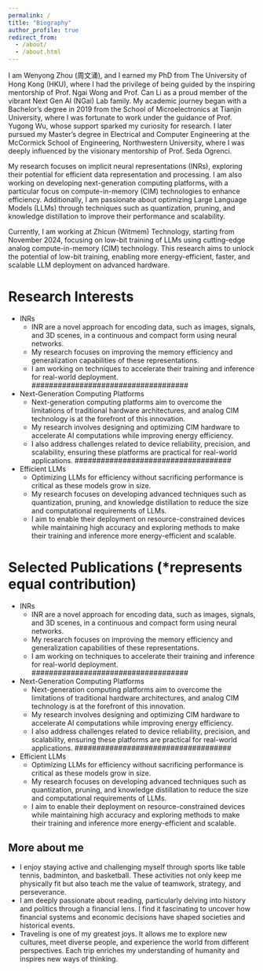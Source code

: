 ```yaml
---
permalink: /
title: "Biography"
author_profile: true
redirect_from: 
  - /about/
  - /about.html
---
```


I am Wenyong Zhou (周文涌), and I earned my PhD from The University of Hong Kong (HKU), where I had the privilege of being guided by the inspiring mentorship of Prof. Ngai Wong and Prof. Can Li as a proud member of the vibrant Next Gen AI (NGai) Lab family. My academic journey began with a Bachelor’s degree in 2019 from the School of Microelectronics at Tianjin University, where I was fortunate to work under the guidance of Prof. Yugong Wu, whose support sparked my curiosity for research. I later pursued my Master’s degree in Electrical and Computer Engineering at the McCormick School of Engineering, Northwestern University, where I was deeply influenced by the visionary mentorship of Prof. Seda Ogrenci.

My research focuses on implicit neural representations (INRs), exploring their potential for efficient data representation and processing. I am also working on developing next-generation computing platforms, with a particular focus on compute-in-memory (CIM) technologies to enhance efficiency. Additionally, I am passionate about optimizing Large Language Models (LLMs) through techniques such as quantization, pruning, and knowledge distillation to improve their performance and scalability.

Currently, I am working at Zhicun (Witmem) Technology, starting from November 2024, focusing on low-bit training of LLMs using cutting-edge analog compute-in-memory (CIM) technology. This research aims to unlock the potential of low-bit training, enabling more energy-efficient, faster, and scalable LLM deployment on advanced hardware.


Research Interests
======
- INRs
  - INR are a novel approach for encoding data, such as images, signals, and 3D scenes, in a continuous and compact form using neural networks.
  - My research focuses on improving the memory efficiency and generalization capabilities of these representations.
  - I am working on techniques to accelerate their training and inference for real-world deployment.
####################################
- Next-Generation Computing Platforms
  - Next-generation computing platforms aim to overcome the limitations of traditional hardware architectures, and analog CIM technology is at the forefront of this innovation.
  - My research involves designing and optimizing CIM hardware to accelerate AI computations while improving energy efficiency. 
  - I also address challenges related to device reliability, precision, and scalability, ensuring these platforms are practical for real-world applications.
####################################
- Efficient LLMs
  - Optimizing LLMs for efficiency without sacrificing performance is critical as these models grow in size.
  - My research focuses on developing advanced techniques such as quantization, pruning, and knowledge distillation to reduce the size and computational requirements of LLMs.
  - I aim to enable their deployment on resource-constrained devices while maintaining high accuracy and exploring methods to make their training and inference more energy-efficient and scalable.

Selected Publications (*represents equal contribution)
======
- INRs
  - INR are a novel approach for encoding data, such as images, signals, and 3D scenes, in a continuous and compact form using neural networks.
  - My research focuses on improving the memory efficiency and generalization capabilities of these representations.
  - I am working on techniques to accelerate their training and inference for real-world deployment.
####################################
- Next-Generation Computing Platforms
  - Next-generation computing platforms aim to overcome the limitations of traditional hardware architectures, and analog CIM technology is at the forefront of this innovation.
  - My research involves designing and optimizing CIM hardware to accelerate AI computations while improving energy efficiency. 
  - I also address challenges related to device reliability, precision, and scalability, ensuring these platforms are practical for real-world applications.
####################################
- Efficient LLMs
  - Optimizing LLMs for efficiency without sacrificing performance is critical as these models grow in size.
  - My research focuses on developing advanced techniques such as quantization, pruning, and knowledge distillation to reduce the size and computational requirements of LLMs.
  - I aim to enable their deployment on resource-constrained devices while maintaining high accuracy and exploring methods to make their training and inference more energy-efficient and scalable.

More about me
------
- I enjoy staying active and challenging myself through sports like table tennis, badminton, and basketball. These activities not only keep me physically fit but also teach me the value of teamwork, strategy, and perseverance.
- I am deeply passionate about reading, particularly delving into history and politics through a financial lens. I find it fascinating to uncover how financial systems and economic decisions have shaped societies and historical events.
- Traveling is one of my greatest joys. It allows me to explore new cultures, meet diverse people, and experience the world from different perspectives. Each trip enriches my understanding of humanity and inspires new ways of thinking.


